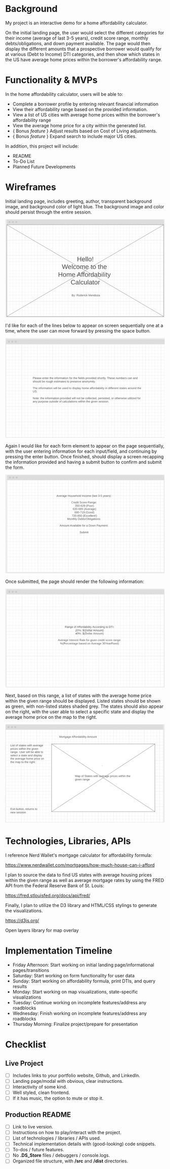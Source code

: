 Background
==========

My project is an interactive demo for a home affordability calculator.

On the initial landing page, the user would select the different categories for their income (average of last 3-5 years), credit score range, monthly debts/obligations, and down payment available. The page would then display the different amounts that a prospective borrower would qualify for at various (Debt to Income) DTI categories, and then show which states in the US have average home prices within the borrower's affordability range.

**Functionality & MVPs**
========================

In the home affordability calculator, users will be able to:

-   Complete a borrower profile by entering relevant financial information
-   View their affordability range based on the provided information.
-   View a list of US cities with average home prices within the borrower's affordability range
-   View the average home price for a city within the generated list.
-   { Bonus *feature* } Adjust results based on Cost of Living adjustments.
-   { Bonus *feature* } Expand search to include major US cities.

In addition, this project will include:

-   README
-   To-Do List
-   Planned Future Developments

**Wireframes**
==============

Initial landing page, includes greeting, author, transparent background image, and background color of light blue. The background image and color should persist through the entire session.

![Untitled](/wireframe/Wireframe1.png)

I'd like for each of the lines below to appear on screen sequentially one at a time, where the user can move forward by pressing the space button.

![Untitled](/wireframe/Wireframe2.png)

Again I would like for each form element to appear on the page sequentially, with the user entering information for each input/field, and continuing by pressing the enter button. Once finished, should display a screen recapping the information provided and having a submit button to confirm and submit the form.

![Untitled](/wireframe/Wireframe3.png)

Once submitted, the page should render the following information:

![Untitled](/wireframe/Wireframe4.png)

Next, based on this range, a list of states with the average home price within the given range should be displayed. Listed states should be shown as green, with non-listed states shaded grey. The states should also appear on the right, with the user able to select a specific state and display the average home price on the map to the right.

![Untitled](/wireframe/Wireframe5.png)

**Technologies, Libraries, APIs**
=================================

I reference Nerd Wallet's mortgage calculator for affordability formula:

[](https://www.nerdwallet.com/mortgages/how-much-house-can-i-afford)<https://www.nerdwallet.com/mortgages/how-much-house-can-i-afford>

I plan to source the data to find US states with average housing prices within the given range as well as average mortgage rates by using the FRED API from the Federal Reserve Bank of St. Louis:

[](https://fred.stlouisfed.org/docs/api/fred/)<https://fred.stlouisfed.org/docs/api/fred/>

Finally, I plan to utilize the D3 library and HTML/CSS stylings to generate the visualizations.

[](https://d3js.org/)<https://d3js.org/>

Open layers library for map overlay
[](https://openlayers.org/)

**Implementation Timeline**
===========================

-   Friday Afternoon: Start working on initial landing page/informational pages/transitions
-   Saturday: Start working on form functionality for user data
-   Sunday: Start working on affordability formula, print DTIs, and query results
-   Monday: Start working on map visualizations, state-specific visualizations
-   Tuesday: Continue working on incomplete features/address any roadblocks
-   Wednesday: Finish working on incomplete features/address any roadblocks
-   Thursday Morning: Finalize project/prepare for presentation

**Checklist**
=============

**Live Project**
----------------

-   [ ] Includes links to your portfolio website, Github, and LinkedIn.
-   [ ] Landing page/modal with obvious, clear instructions.
-   [ ] Interactivity of some kind.
-   [ ] Well styled, clean frontend.
-   [ ] If it has music, the option to mute or stop it.

**Production README**
---------------------

-   [ ] Link to live version.
-   [ ] Instructions on how to play/interact with the project.
-   [ ] List of technologies / libraries / APIs used.
-   [ ] Technical implementation details with (good-looking) code snippets.
-   [ ] To-dos / future features.
-   [ ] No **.DS_Store** files / debuggers / console.logs.
-   [ ] Organized file structure, with **/src** and **/dist** directories.
